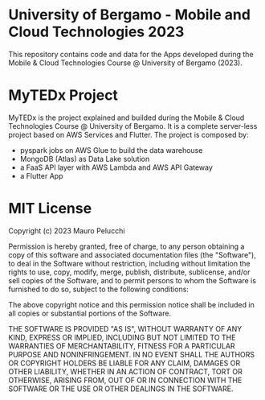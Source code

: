 # University of Bergamo - Mobile and Cloud Technologies 2023

This repository contains code and data for the Apps developed during the Mobile & Cloud Technologies Course @ University of Bergamo (2023).


# MyTEDx Project

MyTEDx is the project explained and builded during the Mobile & Cloud Technologies Course @ University of Bergamo.
It is a complete server-less project based on AWS Services and Flutter.
The project is composed by:
- pyspark jobs on AWS Glue to build the data warehouse
- MongoDB (Atlas) as Data Lake solution
- a FaaS API layer with AWS Lambda and AWS API Gateway
- a Flutter App



# MIT License

Copyright (c) 2023 Mauro Pelucchi

Permission is hereby granted, free of charge, to any person obtaining a copy of this software and associated documentation files (the "Software"), to deal in the Software without restriction, including without limitation the rights to use, copy, modify, merge, publish, distribute, sublicense, and/or sell copies of the Software, and to permit persons to whom the Software is furnished to do so, subject to the following conditions:

The above copyright notice and this permission notice shall be included in all copies or substantial portions of the Software.

THE SOFTWARE IS PROVIDED "AS IS", WITHOUT WARRANTY OF ANY KIND, EXPRESS OR IMPLIED, INCLUDING BUT NOT LIMITED TO THE WARRANTIES OF MERCHANTABILITY, FITNESS FOR A PARTICULAR PURPOSE AND NONINFRINGEMENT. IN NO EVENT SHALL THE AUTHORS OR COPYRIGHT HOLDERS BE LIABLE FOR ANY CLAIM, DAMAGES OR OTHER LIABILITY, WHETHER IN AN ACTION OF CONTRACT, TORT OR OTHERWISE, ARISING FROM, OUT OF OR IN CONNECTION WITH THE SOFTWARE OR THE USE OR OTHER DEALINGS IN THE SOFTWARE.
